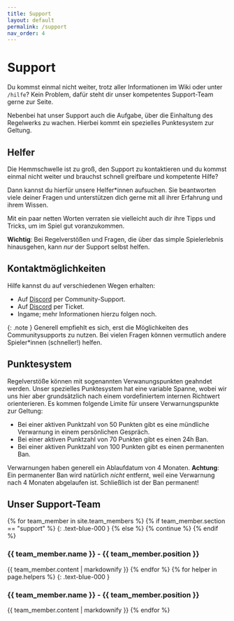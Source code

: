 ```yaml
---
title: Support
layout: default
permalink: /support
nav_order: 4
---
```

# Support

Du kommst einmal nicht weiter, trotz aller Informationen im Wiki oder unter
`/hilfe`? Kein Problem, dafür steht dir unser kompetentes Support-Team gerne zur
Seite.

Nebenbei hat unser Support auch die Aufgabe, über die Einhaltung des
Regelwerks zu wachen. Hierbei kommt ein spezielles Punktesystem zur Geltung.

## Helfer

Die Hemmschwelle ist zu groß, den Support zu kontaktieren und du kommst
einmal nicht weiter und brauchst schnell greifbare und kompetente Hilfe?

Dann kannst du hierfür unsere Helfer\*innen aufsuchen.
Sie beantworten viele deiner Fragen und unterstützen dich gerne mit all ihrer
Erfahrung und ihrem Wissen.

Mit ein paar netten Worten verraten sie vielleicht
auch dir ihre Tipps und Tricks, um im Spiel gut voranzukommen.

**Wichtig**: Bei Regelverstößen und Fragen, die über das simple Spielerlebnis
hinausgehen, kann _nur_ der Support selbst helfen.

## Kontaktmöglichkeiten

Hilfe kannst du auf verschiedenen Wegen erhalten:
- Auf [Discord](https://discord.gg/Fx2pUMCejP) per Community-Support.
- Auf [Discord](https://discord.gg/T9HEBpGazE) per Ticket.
- Ingame; mehr Informationen hierzu folgen noch.

{: .note }
Generell empfiehlt es sich, erst die Möglichkeiten des Communitysupports zu
nutzen. Bei vielen Fragen können vermutlich andere Spieler\*innen (schneller!)
helfen.

## Punktesystem

Regelverstöße können mit sogenannten Verwanungspunkten geahndet werden. Unser spezielles 
Punktesystem hat eine variable Spanne, wobei wir uns hier aber grundsätzlich nach einem vordefiniertem
internen Richtwert orienterieren. Es kommen folgende Limite für unsere Verwarnungspunkte zur Geltung: 

- Bei einer aktiven Punktzahl von 50 Punkten gibt es eine mündliche Verwarnung in einem persönlichen Gespräch.
- Bei einer aktiven Punktzahl von 70 Punkten gibt es einen 24h Ban.
- Bei einer aktiven Punktzahl von 100 Punkten gibt es einen permanenten Ban.

Verwarnungen haben generell ein Ablaufdatum von 4 Monaten. **Achtung**: Ein permanenter Ban wird natürlich _nicht_ entfernt, weil eine Verwarnung nach 4 Monaten abgelaufen ist. Schließlich ist der Ban permanent!

## Unser Support-Team

{% for team_member in site.team_members %}
{% if team_member.section == "support" %}
{: .text-blue-000 }
{% else %}
{% continue %}
{% endif %}
<h3> {{ team_member.name }} - {{ team_member.position }} </h3>
{{ team_member.content | markdownify }}
{% endfor %}
{% for helper in page.helpers %}
{: .text-blue-000 }
<h3> {{ team_member.name }} - {{ team_member.position }} </h3>
{{ team_member.content | markdownify }}
{% endfor %}
